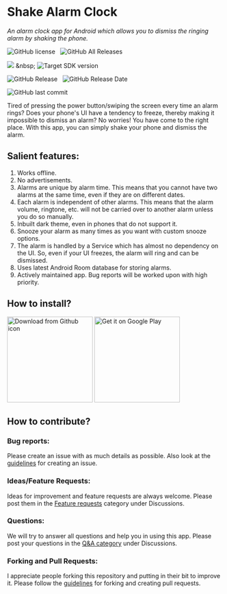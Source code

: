# Shake Alarm Clock
<i>An alarm clock app for Android which allows you to dismiss the ringing alarm by shaking the phone.</i>


![GitHub license](https://img.shields.io/github/license/WrichikBasu/ShakeAlarmClock?style=for-the-badge)   &nbsp; 
![GitHub All Releases](https://img.shields.io/github/downloads/WrichikBasu/ShakeAlarmClock/total?style=for-the-badge)

![](https://img.shields.io/badge/Min_SDK-Lollipop_(SDK_21)-%2306486b?style=for-the-badge) &nbsp; 
![Target SDK version](https://img.shields.io/badge/target_SDK-Android%2014%20(API%2034)-9cf?style=for-the-badge)  

![GitHub Release](https://img.shields.io/github/v/release/WrichikBasu/ShakeAlarmClock?sort=date&display_name=tag&style=for-the-badge)
 &nbsp;
![GitHub Release Date](https://img.shields.io/github/release-date/WrichikBasu/ShakeAlarmClock?display_date=published_at&style=for-the-badge)

![GitHub last commit](https://img.shields.io/github/last-commit/WrichikBasu/ShakeAlarmClock?display_timestamp=committer&style=for-the-badge&label=Last%20commit)


Tired of pressing the power button/swiping the screen every time an alarm rings? Does your phone's UI have a tendency to freeze, thereby making it impossible to dismiss an alarm? No worries! You have come to the right place. With this app, you can simply shake your phone and dismiss the alarm.


## Salient features:
1. Works offline.
1. No advertisements.
1. Alarms are unique by alarm time. This means that you cannot have two alarms at the same time, even if they are on different dates.
1. Each alarm is independent of other alarms. This means that the alarm volume, ringtone, etc. will not be carried over to another alarm unless you do so manually.
1. Inbuilt dark theme, even in phones that do not support it.
1. Snooze your alarm as many times as you want with custom snooze options.
1. The alarm is handled by a Service which has almost no dependency on the UI. So, even if your UI freezes, the alarm will ring and can be dismissed.
1. Uses latest Android Room database for storing alarms.
1. Actively maintained app. Bug reports will be worked upon with high priority.

## How to install?


<a href="https://github.com/WrichikBasu/ShakeAlarmClock/releases/latest"><img src="github.png" alt="Download from Github icon" width="200"/></a>
<a href='https://play.google.com/store/apps/details?id=in.basulabs.shakealarmclock'><img alt='Get it on Google Play' src='https://play.google.com/intl/en_us/badges/static/images/badges/en_badge_web_generic.png' width=200/></a>


## How to contribute?
### Bug reports:
Please create an issue with as much details as possible. Also look at the [guidelines](https://github.com/WrichikBasu/ShakeAlarmClock/blob/master/CONTRIBUTING.md#guidelines-for-creating-an-issue) for creating an issue.

### Ideas/Feature Requests:
Ideas for improvement and feature requests are always welcome. Please post them in the [Feature requests](https://github.com/WrichikBasu/ShakeAlarmClock/discussions/categories/feature-requests) category under Discussions.

### Questions:
We will try to answer all questions and help you in using this app. Please post your questions in the [Q&A category](https://github.com/WrichikBasu/ShakeAlarmClock/discussions/categories/q-a) under Discussions.

### Forking and Pull Requests:
I appreciate people forking this repository and putting in their bit to improve it. Please follow the [guidelines](https://github.com/WrichikBasu/ShakeAlarmClock/blob/master/CONTRIBUTING.md#guidelines-for-forking-and-creating-pull-requests) for forking and creating pull requests.
